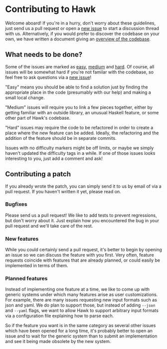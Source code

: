 # Contributing to Hawk

Welcome aboard! If you're in a hurry, don't worry about these guidelines, just send us a pull request or open a [new issue](https://github.com/gelisam/hawk/issues/new) to start a discussion thread with us. Alternatively, if you would prefer to discover the codebase on your own, we have written a document giving an [overview of the codebase](doc/code-overview.md).

## What needs to be done?

Some of the issues are marked as [easy](https://github.com/gelisam/hawk/issues?labels=easy), [medium](https://github.com/gelisam/hawk/issues?labels=medium) and [hard](https://github.com/gelisam/hawk/issues?labels=hard). Of course, all issues will be somewhat hard if you're not familar with the codebase, so feel free to ask questions via a [new issue](https://github.com/gelisam/hawk/issues/new)!

"Easy" means you should be able to find a solution just by finding the appropriate place in the code (presumably with our help) and making a small local change.

"Medium" issues will require you to link a few pieces together, either by getting familiar with an outside library, an unusual Haskell feature, or some other part of Hawk's codebase.

"Hard" issues may require the code to be refactored in order to create a place where the new feature can be added. Ideally, the refactoring and the addition of the feature should be in separate commits.

Issues with no difficulty markers might be off limits, or maybe we simply haven't updated the difficulty tags in a while. If one of those issues looks interesting to you, just add a comment and ask!

## Contributing a patch

If you already wrote the patch, you can simply send it to us by email of via a pull request. If you haven't written it yet, please read on.

### Bugfixes

Please send us a pull request! We like to add tests to prevent regressions, but don't worry about it. Just explain how you encountered the bug in your pull request and we'll take care of the rest.

### New features

While you could certainly send a pull request, it's better to begin by opening an issue so we can discuss the feature with you first. Very often, feature requests coincide with features that are already planned, or could easily be implemented in terms of them.

### Planned features

Instead of implementing one feature at a time, we like to come up with generic systems under which many features arise as user customizations. For example, there are many issues requesting new input formats such as json and yaml. We do plan to support those, but instead of adding `--json` and `--yaml` flags, we want to allow Hawk to support arbitrary input formats via a configuration file explaining how to parse each.

So if the feature you want is in the same category as several other issues which have been opened for a long time, it's probably better to open an issue and to wait for the generic system than to submit an implementation and see it being made obsolete by the new system.
